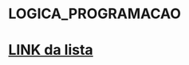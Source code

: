# LOGICA_PROGRAMACAO

# <a href="https://www.dio.me/articles/lista-de-exercicios-para-treinar-logica-de-programacao">LINK da lista</a>
